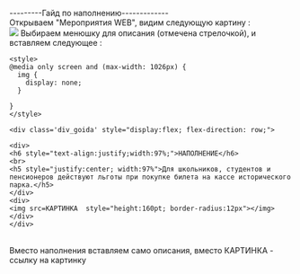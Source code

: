 ---------Гайд по наполнению------------- <br>
Открываем "Мероприятия WEB", видим следующую картину : <br>
![](https://i.imgur.com/dX3qmgu.png)
Выбираем менюшку для описания (отмечена стрелочкой), и вставляем следующее : <br>
```
<style>
@media only screen and (max-width: 1026px) {
  img {
    display: none;
  }
  
}
</style>

<div class='div_goida' style="display:flex; flex-direction: row;">

<div>
<h6 style="text-align:justify;width:97%;">НАПОЛНЕНИЕ</h6>
<br>
<h5 style="justify:center; width:97%">Для школьников, студентов и пенсионеров действуют льготы при покупке билета на кассе исторического парка.</h5>
</div>
<div>
<img src=КАРТИНКА  style="height:160pt; border-radius:12px"></img>
</div>
</div>
```
<br>
Вместо наполнения вставляем само описания, вместо КАРТИНКА - ссылку на картинку
